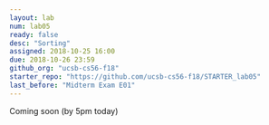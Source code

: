 ```yaml
---
layout: lab
num: lab05
ready: false
desc: "Sorting"
assigned: 2018-10-25 16:00
due: 2018-10-26 23:59
github_org: "ucsb-cs56-f18"
starter_repo: "https://github.com/ucsb-cs56-f18/STARTER_lab05"
last_before: "Midterm Exam E01"
---
```


Coming soon (by 5pm today)
